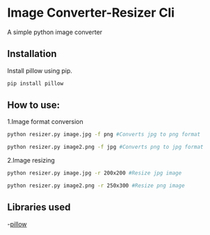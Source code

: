 # Image Converter-Resizer Cli
A simple python image converter

## Installation

Install pillow using pip.

```sh
pip install pillow
```

## How to use:

1.Image format conversion

```sh
python resizer.py image.jpg -f png #Converts jpg to png format
```
```sh
python resizer.py image2.png -f jpg #Converts png to jpg format
```

2.Image resizing
```sh
python resizer.py image.jpg -r 200x200 #Resize jpg image
```
```sh
python resizer.py image2.png -r 250x300 #Resize png image
```

## Libraries used
-[pillow](https://python-pillow.org/)
